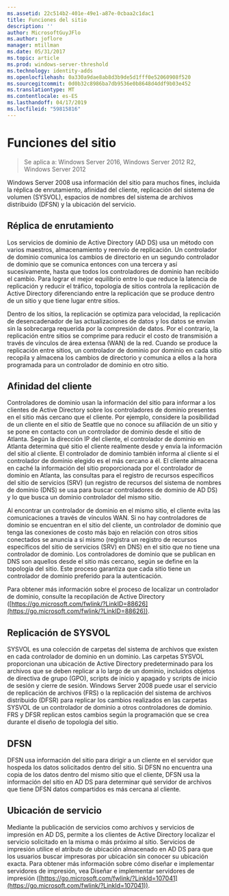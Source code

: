 ```yaml
---
ms.assetid: 22c514b2-401e-49e1-a87e-0cbaa2c1dac1
title: Funciones del sitio
description: ''
author: MicrosoftGuyJFlo
ms.author: joflore
manager: mtillman
ms.date: 05/31/2017
ms.topic: article
ms.prod: windows-server-threshold
ms.technology: identity-adds
ms.openlocfilehash: 0a330a9dae8ab8d3b9de5d1fff0e52060908f520
ms.sourcegitcommit: 0d0b32c8986ba7db9536e0b8648d4ddf9b03e452
ms.translationtype: MT
ms.contentlocale: es-ES
ms.lasthandoff: 04/17/2019
ms.locfileid: "59815816"
---
```

# <a name="site-functions"></a>Funciones del sitio

>Se aplica a: Windows Server 2016, Windows Server 2012 R2, Windows Server 2012

 Windows Server 2008 usa información del sitio para muchos fines, incluida la réplica de enrutamiento, afinidad del cliente, replicación del sistema de volumen (SYSVOL), espacios de nombres del sistema de archivos distribuido (DFSN) y la ubicación del servicio.  
  
## <a name="routing-replication"></a>Réplica de enrutamiento  
Los servicios de dominio de Active Directory (AD DS) usa un método con varios maestros, almacenamiento y reenvío de replicación. Un controlador de dominio comunica los cambios de directorio en un segundo controlador de dominio que se comunica entonces con una tercera y así sucesivamente, hasta que todos los controladores de dominio han recibido el cambio. Para lograr el mejor equilibrio entre lo que reduce la latencia de replicación y reducir el tráfico, topología de sitios controla la replicación de Active Directory diferenciando entre la replicación que se produce dentro de un sitio y que tiene lugar entre sitios.  
  
Dentro de los sitios, la replicación se optimiza para velocidad, la replicación de desencadenador de las actualizaciones de datos y los datos se envían sin la sobrecarga requerida por la compresión de datos. Por el contrario, la replicación entre sitios se comprime para reducir el costo de transmisión a través de vínculos de área extensa (WAN) de la red. Cuando se produce la replicación entre sitios, un controlador de dominio por dominio en cada sitio recopila y almacena los cambios de directorio y comunica a ellos a la hora programada para un controlador de dominio en otro sitio.  
  
## <a name="client-affinity"></a>Afinidad del cliente  
Controladores de dominio usan la información del sitio para informar a los clientes de Active Directory sobre los controladores de dominio presentes en el sitio más cercano que el cliente. Por ejemplo, considere la posibilidad de un cliente en el sitio de Seattle que no conoce su afiliación de un sitio y se pone en contacto con un controlador de dominio desde el sitio de Atlanta. Según la dirección IP del cliente, el controlador de dominio en Atlanta determina qué sitio el cliente realmente desde y envía la información del sitio al cliente. El controlador de dominio también informa al cliente si el controlador de dominio elegido es el más cercano a él. El cliente almacena en caché la información del sitio proporcionada por el controlador de dominio en Atlanta, las consultas para el registro de recursos específicos del sitio de servicios (SRV) (un registro de recursos del sistema de nombres de dominio (DNS) se usa para buscar controladores de dominio de AD DS) y lo que busca un dominio controlador del mismo sitio.  
  
Al encontrar un controlador de dominio en el mismo sitio, el cliente evita las comunicaciones a través de vínculos WAN. Si no hay controladores de dominio se encuentran en el sitio del cliente, un controlador de dominio que tenga las conexiones de costo más bajo en relación con otros sitios conectados se anuncia a sí mismo (registra un registro de recursos específicos del sitio de servicios (SRV) en DNS) en el sitio que no tiene una controlador de dominio. Los controladores de dominio que se publican en DNS son aquellos desde el sitio más cercano, según se define en la topología del sitio. Este proceso garantiza que cada sitio tiene un controlador de dominio preferido para la autenticación.  
  
Para obtener más información sobre el proceso de localizar un controlador de dominio, consulte la recopilación de Active Directory ([https://go.microsoft.com/fwlink/?LinkID=88626](https://go.microsoft.com/fwlink/?LinkID=88626)).  
  
## <a name="sysvol-replication"></a>Replicación de SYSVOL  
SYSVOL es una colección de carpetas del sistema de archivos que existen en cada controlador de dominio en un dominio. Las carpetas SYSVOL proporcionan una ubicación de Active Directory predeterminado para los archivos que se deben replicar a lo largo de un dominio, incluidos objetos de directiva de grupo (GPO), scripts de inicio y apagado y scripts de inicio de sesión y cierre de sesión.  Windows Server 2008 puede usar el servicio de replicación de archivos (FRS) o la replicación del sistema de archivos distribuido (DFSR) para replicar los cambios realizados en las carpetas SYSVOL de un controlador de dominio a otros controladores de dominio. FRS y DFSR replican estos cambios según la programación que se crea durante el diseño de topología del sitio.  
  
## <a name="dfsn"></a>DFSN  
DFSN usa información del sitio para dirigir a un cliente en el servidor que hospeda los datos solicitados dentro del sitio. Si DFSN no encuentra una copia de los datos dentro del mismo sitio que el cliente, DFSN usa la información del sitio en AD DS para determinar qué servidor de archivos que tiene DFSN datos compartidos es más cercana al cliente.  
  
## <a name="service-location"></a>Ubicación de servicio  
Mediante la publicación de servicios como archivos y servicios de impresión en AD DS, permite a los clientes de Active Directory localizar el servicio solicitado en la misma o más próximo al sitio. Servicios de impresión utilice el atributo de ubicación almacenado en AD DS para que los usuarios buscar impresoras por ubicación sin conocer su ubicación exacta. Para obtener más información sobre cómo diseñar e implementar servidores de impresión, vea Diseñar e implementar servidores de impresión ([https://go.microsoft.com/fwlink/?LinkId=107041](https://go.microsoft.com/fwlink/?LinkId=107041)).  
  


